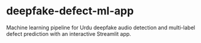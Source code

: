 # deepfake-defect-ml-app
Machine learning pipeline for Urdu deepfake audio detection and multi-label defect prediction with an interactive Streamlit app.

